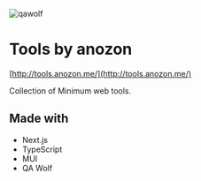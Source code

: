 ![qawolf](https://github.com/elzup/tools/workflows/qawolf/badge.svg)

# Tools by anozon

[http://tools.anozon.me/](http://tools.anozon.me/)

Collection of Minimum web tools.

## Made with

- Next.js
- TypeScript
- MUI
- QA Wolf

